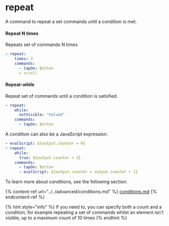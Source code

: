 # repeat

A command to repeat a set commands until a condition is met.

#### Repeat N times

Repeats set of commands N times

```yaml
- repeat:
    times: 3
    commands:
      - tapOn: Button
      - scroll
```

#### Repeat-while

Repeat set of commands until a condition is satisfied.

```yaml
- repeat:
    while:
      notVisible: "ValueX"
    commands:
      - tapOn: Button
```

A condition can also be a JavaScript expression:

```yaml
- evalScript: ${output.counter = 0}
- repeat:
    while:
      true: ${output.counter < 3}
    commands:
      - tapOn: Button
      - evalScript: ${output.counter = output.counter + 1}
```

To learn more about conditions, see the following section:

{% content-ref url="../../advanced/conditions.md" %}
[conditions.md](../../advanced/conditions.md)
{% endcontent-ref %}

{% hint style="info" %}
If you need to, you can specify both a count and a condition, for example repeating a set of commands whilst an element isn't visible, up to a maximum count of 10 times
{% endhint %}

